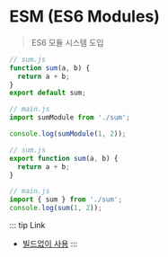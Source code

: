 # ESM (ES6 Modules)

> ES6 모듈 시스템 도입

```js
// sum.js
function sum(a, b) {
  return a + b;
}
export default sum;

// main.js
import sumModule from './sum';

console.log(sumModule(1, 2));
```

```js
// sum.js
export function sum(a, b) {
  return a + b;
}

// main.js
import { sum } from './sum';
console.log(sum(1, 2));
```

::: tip Link

- [빌드없이 사용](https://codesandbox.io/s/happy-stonebraker-hjnct)
  :::
